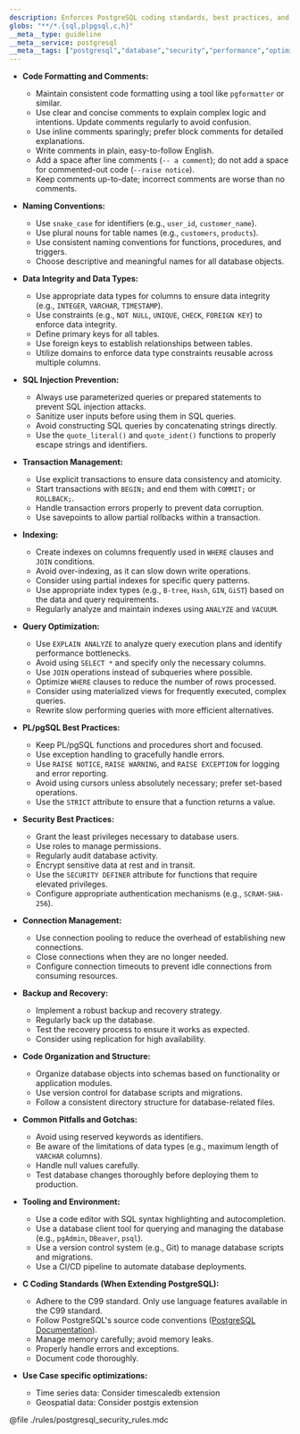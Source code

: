 ```yaml
---
description: Enforces PostgreSQL coding standards, best practices, and performance optimization techniques to ensure maintainable, efficient, and secure database interactions. This rule covers code formatting, data integrity, security, and performance considerations.
globs: "**/*.{sql,plpgsql,c,h}"
__meta__type: guideline
__meta__service: postgresql
__meta__tags: ["postgresql","database","security","performance","optimization"]
---
```

- **Code Formatting and Comments:**
  - Maintain consistent code formatting using a tool like `pgformatter` or similar.
  - Use clear and concise comments to explain complex logic and intentions. Update comments regularly to avoid confusion.
  - Use inline comments sparingly; prefer block comments for detailed explanations.
  - Write comments in plain, easy-to-follow English.
  - Add a space after line comments (`-- a comment`); do not add a space for commented-out code (`--raise notice`).
  - Keep comments up-to-date; incorrect comments are worse than no comments.

- **Naming Conventions:**
  - Use `snake_case` for identifiers (e.g., `user_id`, `customer_name`).
  - Use plural nouns for table names (e.g., `customers`, `products`).
  - Use consistent naming conventions for functions, procedures, and triggers.
  - Choose descriptive and meaningful names for all database objects.

- **Data Integrity and Data Types:**
  - Use appropriate data types for columns to ensure data integrity (e.g., `INTEGER`, `VARCHAR`, `TIMESTAMP`).
  - Use constraints (e.g., `NOT NULL`, `UNIQUE`, `CHECK`, `FOREIGN KEY`) to enforce data integrity.
  - Define primary keys for all tables.
  - Use foreign keys to establish relationships between tables.
  - Utilize domains to enforce data type constraints reusable across multiple columns.

- **SQL Injection Prevention:**
  - Always use parameterized queries or prepared statements to prevent SQL injection attacks.
  - Sanitize user inputs before using them in SQL queries.
  - Avoid constructing SQL queries by concatenating strings directly.
  - Use the `quote_literal()` and `quote_ident()` functions to properly escape strings and identifiers.

- **Transaction Management:**
  - Use explicit transactions to ensure data consistency and atomicity.
  - Start transactions with `BEGIN;` and end them with `COMMIT;` or `ROLLBACK;`.
  - Handle transaction errors properly to prevent data corruption.
  - Use savepoints to allow partial rollbacks within a transaction.

- **Indexing:**
  - Create indexes on columns frequently used in `WHERE` clauses and `JOIN` conditions.
  - Avoid over-indexing, as it can slow down write operations.
  - Consider using partial indexes for specific query patterns.
  - Use appropriate index types (e.g., `B-tree`, `Hash`, `GIN`, `GiST`) based on the data and query requirements.
  - Regularly analyze and maintain indexes using `ANALYZE` and `VACUUM`.

- **Query Optimization:**
  - Use `EXPLAIN ANALYZE` to analyze query execution plans and identify performance bottlenecks.
  - Avoid using `SELECT *` and specify only the necessary columns.
  - Use `JOIN` operations instead of subqueries where possible.
  - Optimize `WHERE` clauses to reduce the number of rows processed.
  - Consider using materialized views for frequently executed, complex queries.
  - Rewrite slow performing queries with more efficient alternatives.

- **PL/pgSQL Best Practices:**
  - Keep PL/pgSQL functions and procedures short and focused.
  - Use exception handling to gracefully handle errors.
  - Use `RAISE NOTICE`, `RAISE WARNING`, and `RAISE EXCEPTION` for logging and error reporting.
  - Avoid using cursors unless absolutely necessary; prefer set-based operations.
  - Use the `STRICT` attribute to ensure that a function returns a value.

- **Security Best Practices:**
  - Grant the least privileges necessary to database users.
  - Use roles to manage permissions.
  - Regularly audit database activity.
  - Encrypt sensitive data at rest and in transit.
  - Use the `SECURITY DEFINER` attribute for functions that require elevated privileges.
  - Configure appropriate authentication mechanisms (e.g., `SCRAM-SHA-256`).

- **Connection Management:**
  - Use connection pooling to reduce the overhead of establishing new connections.
  - Close connections when they are no longer needed.
  - Configure connection timeouts to prevent idle connections from consuming resources.

- **Backup and Recovery:**
  - Implement a robust backup and recovery strategy.
  - Regularly back up the database.
  - Test the recovery process to ensure it works as expected.
  - Consider using replication for high availability.

- **Code Organization and Structure:**
  - Organize database objects into schemas based on functionality or application modules.
  - Use version control for database scripts and migrations.
  - Follow a consistent directory structure for database-related files.

- **Common Pitfalls and Gotchas:**
  - Avoid using reserved keywords as identifiers.
  - Be aware of the limitations of data types (e.g., maximum length of `VARCHAR` columns).
  - Handle null values carefully.
  - Test database changes thoroughly before deploying them to production.

- **Tooling and Environment:**
  - Use a code editor with SQL syntax highlighting and autocompletion.
  - Use a database client tool for querying and managing the database (e.g., `pgAdmin`, `DBeaver`, `psql`).
  - Use a version control system (e.g., Git) to manage database scripts and migrations.
  - Use a CI/CD pipeline to automate database deployments.

- **C Coding Standards (When Extending PostgreSQL):**
  - Adhere to the C99 standard. Only use language features available in the C99 standard.
  - Follow PostgreSQL's source code conventions ([PostgreSQL Documentation](https://www.postgresql.org/docs/current/source-conventions.html)).
  - Manage memory carefully; avoid memory leaks.
  - Properly handle errors and exceptions.
  - Document code thoroughly.

- **Use Case specific optimizations:**
  - Time series data: Consider timescaledb extension
  - Geospatial data: Consider postgis extension

@file ./rules/postgresql_security_rules.mdc